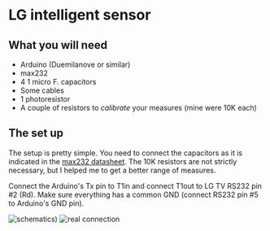 # LG intelligent sensor

## What you will need
* Arduino (Duemilanove or similar)
* max232
* 4 1 micro F. capacitors
* Some cables
* 1 photoresistor
* A couple of resistors to *calibrate* your measures (mine were 10K each)

## The set up
The setup is pretty simple. You need to connect the capacitors as it is
indicated in the [max232 datasheet](http://datasheets.maximintegrated.com/en/ds/MAX220-MAX249.pdf).
The 10K resistors are not strictly necessary, but I helped me to get a better
range of measures.

Connect the Arduino's Tx pin to T1in and connect T1out to LG TV RS232 pin
#2 (Rd). Make sure everything has a common GND (connect RS232 pin #5 to
Arduino's GND pin).

![schematics](https://github.com/fernape/arduino-projects/digital/lg_intelligent_sensor/LG-intelligent-sensor.png))
![real connection](https://github.com/fernape/arduino-projects/digital/lg_intelligent_sensor/shot.jpg)
